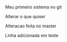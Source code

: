 Meu primeiro sistema no git

Alterar o que quiser

Alteracao feita no master

Linha adicionada em teste